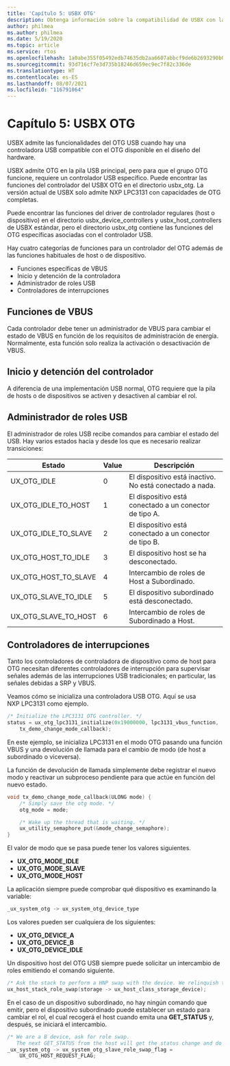 ```yaml
---
title: 'Capítulo 5: USBX OTG'
description: Obtenga información sobre la compatibilidad de USBX con las funcionalidades del OTG USB cuando hay una controladora USB compatible con el OTG disponible en el diseño del hardware.
author: philmea
ms.author: philmea
ms.date: 5/19/2020
ms.topic: article
ms.service: rtos
ms.openlocfilehash: 1a0abe355f05492edb74635db2aa6607abbcf9de6b2693290b06b740d2b9286d
ms.sourcegitcommit: 93d716cf7e3d735b18246d659ec9ec7f82c336de
ms.translationtype: HT
ms.contentlocale: es-ES
ms.lasthandoff: 08/07/2021
ms.locfileid: "116791064"
---
```

# <a name="chapter-5---usbx-otg"></a>Capítulo 5: USBX OTG

USBX admite las funcionalidades del OTG USB cuando hay una controladora USB compatible con el OTG disponible en el diseño del hardware.

USBX admite OTG en la pila USB principal, pero para que el grupo OTG funcione, requiere un controlador USB específico. Puede encontrar las funciones del controlador del USBX OTG en el directorio usbx_otg. La versión actual de USBX solo admite NXP LPC3131 con capacidades de OTG completas.

Puede encontrar las funciones del driver de controlador regulares (host o dispositivo) en el directorio usbx_device_controllers y usbx_host_controllers de USBX estándar, pero el directorio usbx_otg contiene las funciones del OTG específicas asociadas con el controlador USB.

Hay cuatro categorías de funciones para un controlador del OTG además de las funciones habituales de host o de dispositivo.

- Funciones específicas de VBUS
- Inicio y detención de la controladora
- Administrador de roles USB
- Controladores de interrupciones

## <a name="vbus-functions"></a>Funciones de VBUS

Cada controlador debe tener un administrador de VBUS para cambiar el estado de VBUS en función de los requisitos de administración de energía. Normalmente, esta función solo realiza la activación o desactivación de VBUS.

## <a name="start-and-stop-the-controller"></a>Inicio y detención del controlador

A diferencia de una implementación USB normal, OTG requiere que la pila de hosts o de dispositivos se activen y desactiven al cambiar el rol.

## <a name="usb-role-manager"></a>Administrador de roles USB

El administrador de roles USB recibe comandos para cambiar el estado del USB. Hay varios estados hacia y desde los que es necesario realizar transiciones:

| Estado                    | Value | Descripción                                           |
| ------------------------ | ----- | ----------------------------------------------------- |
| UX_OTG_IDLE            | 0     | El dispositivo está inactivo. No está conectado a nada. |
| UX_OTG_IDLE_TO_HOST  | 1     | El dispositivo está conectado a un conector de tipo A.             |
| UX_OTG_IDLE_TO_SLAVE | 2     | El dispositivo está conectado a un conector de tipo B.             |
| UX_OTG_HOST_TO_IDLE  | 3     | El dispositivo host se ha desconectado.                          |
| UX_OTG_HOST_TO_SLAVE | 4     | Intercambio de roles de Host a Subordinado.                          |
| UX_OTG_SLAVE_TO_IDLE | 5     | El dispositivo subordinado está desconectado.                          |
| UX_OTG_SLAVE_TO_HOST | 6     | Intercambio de roles de Subordinado a Host.                          |

## <a name="interrupt-handlers"></a>Controladores de interrupciones

Tanto los controladores de controladora de dispositivo como de host para OTG necesitan diferentes controladores de interrupción para supervisar señales además de las interrupciones USB tradicionales; en particular, las señales debidas a SRP y VBUS.

Veamos cómo se inicializa una controladora USB OTG. Aquí se usa NXP LPC3131 como ejemplo.

```C
/* Initialize the LPC3131 OTG controller. */
status = ux_otg_lpc3131_initialize(0x19000000, lpc3131_vbus_function,
    tx_demo_change_mode_callback);
```

En este ejemplo, se inicializa LPC3131 en el modo OTG pasando una función VBUS y una devolución de llamada para el cambio de modo (de host a subordinado o viceversa).

La función de devolución de llamada simplemente debe registrar el nuevo modo y reactivar un subproceso pendiente para que actúe en función del nuevo estado.

```C
void tx_demo_change_mode_callback(ULONG mode) {
    /* Simply save the otg mode. */
    otg_mode = mode;

    /* Wake up the thread that is waiting. */
    ux_utility_semaphore_put(&mode_change_semaphore);
}
```

El valor de modo que se pasa puede tener los valores siguientes.

- **UX_OTG_MODE_IDLE**
- **UX_OTG_MODE_SLAVE**
- **UX_OTG_MODE_HOST**

La aplicación siempre puede comprobar qué dispositivo es examinando la variable:

```C
_ux_system_otg -> ux_system_otg_device_type
```

Los valores pueden ser cualquiera de los siguientes:

- **UX_OTG_DEVICE_A**
- **UX_OTG_DEVICE_B**
- **UX_OTG_DEVICE_IDLE**

Un dispositivo host del OTG USB siempre puede solicitar un intercambio de roles emitiendo el comando siguiente.

```C
/* Ask the stack to perform a HNP swap with the device. We relinquish the host role to A device. */
ux_host_stack_role_swap(storage -> ux_host_class_storage_device);
```

En el caso de un dispositivo subordinado, no hay ningún comando que emitir, pero el dispositivo subordinado puede establecer un estado para cambiar el rol, el cual recogerá el host cuando emita una **GET_STATUS** y, después, se iniciará el intercambio.

```C
/* We are a B device, ask for role swap.
   The next GET_STATUS from the host will get the status change and do the HNP. */
_ux_system_otg -> ux_system_otg_slave_role_swap_flag =
    UX_OTG_HOST_REQUEST_FLAG;
```
